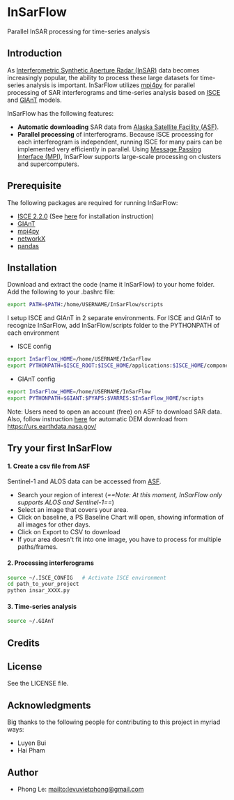 # InSarFlow
Parallel InSAR processing for time-series analysis 

## Introduction
As [Interferometric Synthetic Aperture Radar (InSAR)](https://en.wikipedia.org/wiki/Interferometric_synthetic-aperture_radar) data becomes increasingly popular, the ability to process these large datasets for time-series analysis is important.
InSarFlow utilizes [mpi4py](https://pypi.org/project/mpi4py/) for parallel processing of SAR interferograms and time-series analysis based on [ISCE](https://winsar.unavco.org/software/isce) and [GIAnT](http://earthdef.caltech.edu/projects/giant/wiki#) models.

InSarFlow has the following features:

- **Automatic downloading** SAR data from [Alaska Satellite Facility (ASF)](https://vertex.daac.asf.alaska.edu/).
- **Parallel processing** of interferograms. Because ISCE processing for each interferogram is independent, running ISCE for many pairs can be implemented very efficiently in parallel. Using [Message Passing Interface (MPI)](https://en.wikipedia.org/wiki/Message_Passing_Interface), InSarFlow supports large-scale processing on clusters and supercomputers.

## Prerequisite

The following packages are required for running InSarFlow:

* [ISCE 2.2.0](https://winsar.unavco.org/software/isce) (See [here](https://github.com/scottyhq/isce_notes/tree/master/Ubuntu) for installation instruction)
* [GIAnT](http://earthdef.caltech.edu/projects/giant/wiki#)
* [mpi4py](https://pypi.org/project/mpi4py/)
* [networkX](https://networkx.github.io/)
* [pandas](https://pandas.pydata.org/)


## Installation
Download and extract the code (name it InSarFlow) to your home folder. Add the following to your .bashrc file:
```bash
export PATH=$PATH:/home/USERNAME/InSarFlow/scripts
```

I setup ISCE and GIAnT in 2 separate environments.
For ISCE and GIAnT to recognize InSarFlow, add InSarFlow/scripts folder to the PYTHONPATH of each environment

* ISCE config
```bash
export InSarFlow_HOME=/home/USERNAME/InSarFlow
export PYTHONPATH=$ISCE_ROOT:$ISCE_HOME/applications:$ISCE_HOME/component:$InSarFlow_HOME/scripts
```

* GIAnT config
```bash
export InSarFlow_HOME=/home/USERNAME/InSarFlow
export PYTHONPATH=$GIANT:$PYAPS:$VARRES:$InSarFlow_HOME/scripts
```
Note: Users need to open an account (free) on ASF to download SAR data.
Also, follow instruction [here](https://github.com/isce-framework/isce2) for automatic DEM download from https://urs.earthdata.nasa.gov/

## Try your first InSarFlow
#### 1. Create a csv file from ASF
Sentinel-1 and ALOS data can be accessed from [ASF](https://vertex.daac.asf.alaska.edu/). 

* Search your region of interest (*==Note: At this moment, InSarFlow only supports ALOS and Sentinel-1==*)
* Select an image that covers your area.
* Click on baseline, a PS Baseline Chart will open, showing information of all images for other days.
* Click on Export to CSV to download
* If your area doesn't fit into one image, you have to process for multiple paths/frames. 


#### 2. Processing interferograms
```bash
source ~/.ISCE_CONFIG   # Activate ISCE environment
cd path_to_your_project
python insar_XXXX.py
```

#### 3. Time-series analysis
```bash
source ~/.GIAnT
```

## Credits

## License
See the LICENSE file.


## Acknowledgments
Big thanks to the following people for contributing to this project in myriad ways:

* Luyen Bui
* Hai Pham 

## Author
* Phong Le: <mailto:levuvietphong@gmail.com>